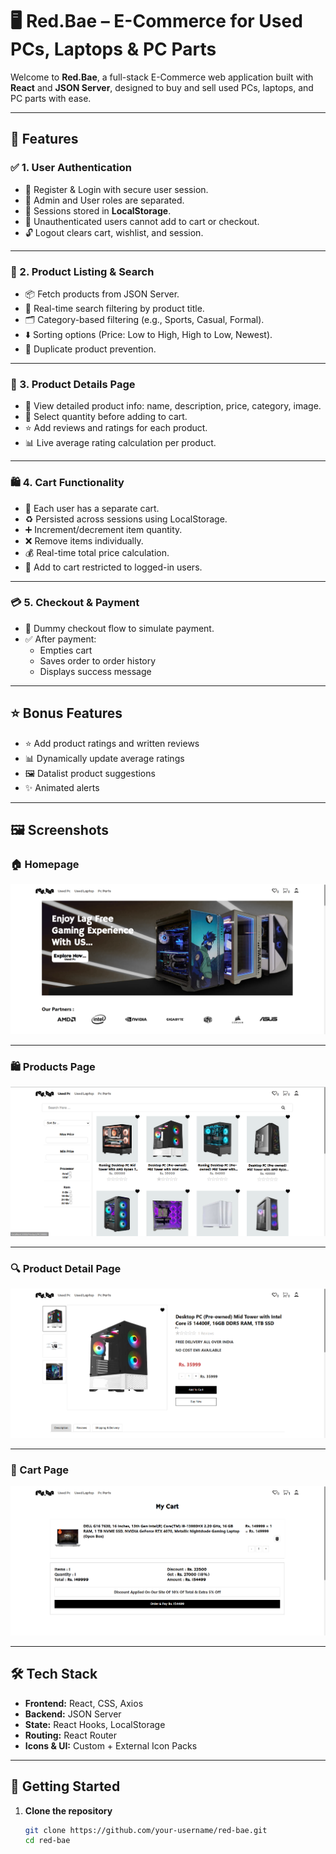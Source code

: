 # 🖥️ Red.Bae – E-Commerce for Used PCs, Laptops & PC Parts

Welcome to **Red.Bae**, a full-stack E-Commerce web application built with **React** and **JSON Server**, designed to buy and sell used PCs, laptops, and PC parts with ease.

---

## 🚀 Features

### ✅ 1. User Authentication

- 🔐 Register & Login with secure user session.
- 👑 Admin and User roles are separated.
- 🧠 Sessions stored in **LocalStorage**.
- 🚫 Unauthenticated users cannot add to cart or checkout.
- 🔓 Logout clears cart, wishlist, and session.

---

### 🛒 2. Product Listing & Search

- 📦 Fetch products from JSON Server.
- 🔎 Real-time search filtering by product title.
- 🗂️ Category-based filtering (e.g., Sports, Casual, Formal).
- ⬇️ Sorting options (Price: Low to High, High to Low, Newest).
- 🛑 Duplicate product prevention.

---

### 🧾 3. Product Details Page

- 📘 View detailed product info: name, description, price, category, image.
- 🔢 Select quantity before adding to cart.
- ⭐ Add reviews and ratings for each product.
- 📊 Live average rating calculation per product.

---

### 🛍️ 4. Cart Functionality

- 🧑 Each user has a separate cart.
- ♻️ Persisted across sessions using LocalStorage.
- ➕ Increment/decrement item quantity.
- ❌ Remove items individually.
- 💰 Real-time total price calculation.
- 🔐 Add to cart restricted to logged-in users.

---

### 💳 5. Checkout & Payment

- 🧾 Dummy checkout flow to simulate payment.
- ✅ After payment:
  - Empties cart
  - Saves order to order history
  - Displays success message

---

## ⭐ Bonus Features

- ⭐ Add product ratings and written reviews
- 📊 Dynamically update average ratings
- 🖼️ Datalist product suggestions
- ✨ Animated alerts


---

## 🖼️ Screenshots

### 🏠 Homepage  
![Homepage](./ScreenShots/2.png)

---

### 🛍️ Products Page  
![Products](./ScreenShots/3.png)

---

### 🔍 Product Detail Page  
![Product Detail](./ScreenShots/4.png)

---

### 🛒 Cart Page  
![Cart](./ScreenShots/1.png)

---

## 🛠️ Tech Stack

- **Frontend:** React, CSS, Axios  
- **Backend:** JSON Server  
- **State:** React Hooks, LocalStorage  
- **Routing:** React Router  
- **Icons & UI:** Custom + External Icon Packs  

---

## 🏁 Getting Started

1. **Clone the repository**
   ```bash
   git clone https://github.com/your-username/red-bae.git
   cd red-bae
